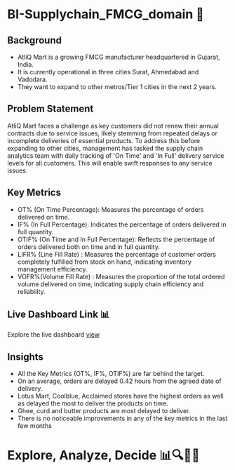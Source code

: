 # BI-Supplychain_FMCG_domain 🚀

## Background
- AtliQ Mart is a growing FMCG manufacturer headquartered in Gujarat, India. 
- It is currently operational in three cities Surat, Ahmedabad and Vadodara.
- They want to expand to other metros/Tier 1 cities in the next 2 years.

## Problem Statement
AtliQ Mart faces a challenge as key customers did not renew their annual contracts due to service issues, likely stemming from repeated delays or incomplete deliveries of essential products. To address this before expanding to other cities, management has tasked the supply chain analytics team with daily tracking of 'On Time' and 'In Full' delivery service levels for all customers. This will enable swift responses to any service issues.

## Key Metrics
- OT% (On Time Percentage): Measures the percentage of orders delivered on time.
- IF% (In Full Percentage): Indicates the percentage of orders delivered in full quantity.
- OTIF% (On Time and In Full Percentage): Reflects the percentage of orders delivered both on time and in full quantity.
- LIFR% (Line Fill Rate) : Measures the percentage of customer orders completely fulfilled from stock on hand, indicating inventory management efficiency.
- VOFR%(Volume Fill Rate) : Measures the proportion of the total ordered volume delivered on time, indicating supply chain efficiency and reliability.

## Live Dashboard Link 📊
Explore the live dashboard [view](https://app.powerbi.com/view?r=eyJrIjoiYzUzNzUwMjUtN2U4NC00MTFkLTkyMGQtZWQ1YTc1YTY0ZWY0IiwidCI6ImM2ZTU0OWIzLTVmNDUtNDAzMi1hYWU5LWQ0MjQ0ZGM1YjJjNCJ9&pageName=a4cbfcced464e2bd8406)
  

## Insights 
- All the Key Metrics (OT%, IF%, OTIF%) are far behind the target.
- On an average, orders are delayed 0.42 hours from the agreed date of delivery.
- Lotus Mart, Coolblue, Acclaimed stores have the highest orders as well as delayed the most to deliver the products on time.
- Ghee, curd and butter products are most delayed to deliver. 
- There is no noticeable improvements in any of the key metrics in the last few months

# Explore, Analyze, Decide 📊🔍🎯🚀
